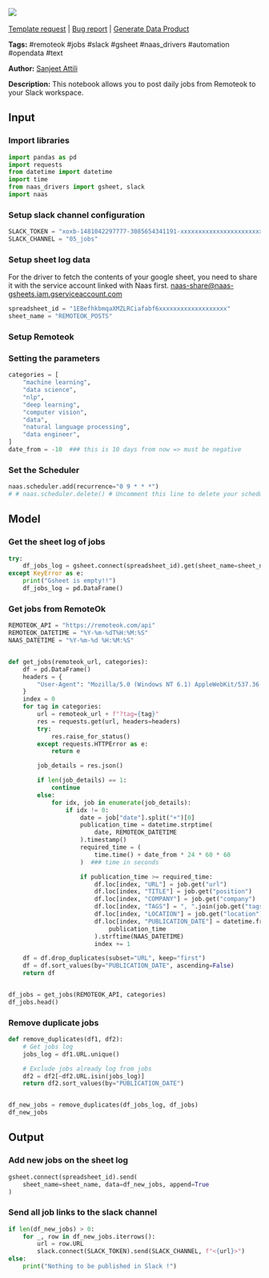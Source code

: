 <a href="https://app.naas.ai/user-redirect/naas/downloader?url=https://raw.githubusercontent.com/jupyter-naas/awesome-notebooks/master/Remoteok/Remoteok_Post_daily_jobs_on_slack.ipynb" target="_parent"><img src="https://naasai-public.s3.eu-west-3.amazonaws.com/open_in_naas.svg"/></a><br><br><a href="https://github.com/jupyter-naas/awesome-notebooks/issues/new?assignees=&labels=&template=template-request.md&title=Tool+-+Action+of+the+notebook+">Template request</a> | <a href="https://github.com/jupyter-naas/awesome-notebooks/issues/new?assignees=&labels=bug&template=bug_report.md&title=Remoteok+-+Post+daily+jobs+on+slack:+Error+short+description">Bug report</a> | <a href="https://app.naas.ai/user-redirect/naas/downloader?url=https://raw.githubusercontent.com/jupyter-naas/awesome-notebooks/master/Naas/Naas_Start_data_product.ipynb" target="_parent">Generate Data Product</a>

**Tags:** #remoteok #jobs #slack #gsheet #naas_drivers #automation #opendata #text

**Author:** [Sanjeet Attili](https://www.linkedin.com/in/sanjeet-attili-760bab190/)

**Description:** This notebook allows you to post daily jobs from Remoteok to your Slack workspace.

## Input

### Import libraries


```python
import pandas as pd
import requests
from datetime import datetime
import time
from naas_drivers import gsheet, slack
import naas
```

### Setup slack channel configuration


```python
SLACK_TOKEN = "xoxb-1481042297777-3085654341191-xxxxxxxxxxxxxxxxxxxxxxxxx"
SLACK_CHANNEL = "05_jobs"
```

### Setup sheet log data

For the driver to fetch the contents of your google sheet, you need to share it with the service account linked with Naas first.
naas-share@naas-gsheets.iam.gserviceaccount.com


```python
spreadsheet_id = "1EBefhkbmqaXMZLRCiafabf6xxxxxxxxxxxxxxxxxxx"
sheet_name = "REMOTEOK_POSTS"
```

### Setup Remoteok

### Setting the parameters 


```python
categories = [
    "machine learning",
    "data science",
    "nlp",
    "deep learning",
    "computer vision",
    "data",
    "natural language processing",
    "data engineer",
]
date_from = -10  ### this is 10 days from now => must be negative
```

### Set the Scheduler


```python
naas.scheduler.add(recurrence="0 9 * * *")
# # naas.scheduler.delete() # Uncomment this line to delete your scheduler if needed
```

## Model

### Get the sheet log of jobs


```python
try:
    df_jobs_log = gsheet.connect(spreadsheet_id).get(sheet_name=sheet_name)
except KeyError as e:
    print("Gsheet is empty!!")
    df_jobs_log = pd.DataFrame()
```

### Get jobs from RemoteOk


```python
REMOTEOK_API = "https://remoteok.com/api"
REMOTEOK_DATETIME = "%Y-%m-%dT%H:%M:%S"
NAAS_DATETIME = "%Y-%m-%d %H:%M:%S"


def get_jobs(remoteok_url, categories):
    df = pd.DataFrame()
    headers = {
        "User-Agent": "Mozilla/5.0 (Windows NT 6.1) AppleWebKit/537.36 (KHTML, like Gecko) Chrome/41.0.2228.0 Safari/537.36",
    }
    index = 0
    for tag in categories:
        url = remoteok_url + f"?tag={tag}"
        res = requests.get(url, headers=headers)
        try:
            res.raise_for_status()
        except requests.HTTPError as e:
            return e

        job_details = res.json()

        if len(job_details) == 1:
            continue
        else:
            for idx, job in enumerate(job_details):
                if idx != 0:
                    date = job["date"].split("+")[0]
                    publication_time = datetime.strptime(
                        date, REMOTEOK_DATETIME
                    ).timestamp()
                    required_time = (
                        time.time() + date_from * 24 * 60 * 60
                    )  ### time in seconds

                    if publication_time >= required_time:
                        df.loc[index, "URL"] = job.get("url")
                        df.loc[index, "TITLE"] = job.get("position")
                        df.loc[index, "COMPANY"] = job.get("company")
                        df.loc[index, "TAGS"] = ", ".join(job.get("tags"))
                        df.loc[index, "LOCATION"] = job.get("location")
                        df.loc[index, "PUBLICATION_DATE"] = datetime.fromtimestamp(
                            publication_time
                        ).strftime(NAAS_DATETIME)
                        index += 1

    df = df.drop_duplicates(subset="URL", keep="first")
    df = df.sort_values(by="PUBLICATION_DATE", ascending=False)
    return df


df_jobs = get_jobs(REMOTEOK_API, categories)
df_jobs.head()
```

### Remove duplicate jobs


```python
def remove_duplicates(df1, df2):
    # Get jobs log
    jobs_log = df1.URL.unique()

    # Exclude jobs already log from jobs
    df2 = df2[~df2.URL.isin(jobs_log)]
    return df2.sort_values(by="PUBLICATION_DATE")


df_new_jobs = remove_duplicates(df_jobs_log, df_jobs)
df_new_jobs
```

## Output

### Add new jobs on the sheet log


```python
gsheet.connect(spreadsheet_id).send(
    sheet_name=sheet_name, data=df_new_jobs, append=True
)
```

### Send all job links to the slack channel


```python
if len(df_new_jobs) > 0:
    for _, row in df_new_jobs.iterrows():
        url = row.URL
        slack.connect(SLACK_TOKEN).send(SLACK_CHANNEL, f"<{url}>")
else:
    print("Nothing to be published in Slack !")
```
